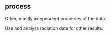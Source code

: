
## process

Other, mostly independent processes of the data.

Use and analyse radiation data for other results.

